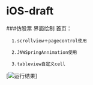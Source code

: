 # iOS-draft
###仿股票 界面绘制
首页：
     
     
      1.scrollview＋pagecontrol使用  

      2.JNWSpringAnnimation使用  
      
      3.tableview自定义cell  

[![运行结果](http://stockquery-stockquery.stor.sinaapp.com/zmcada.gif)]
     
